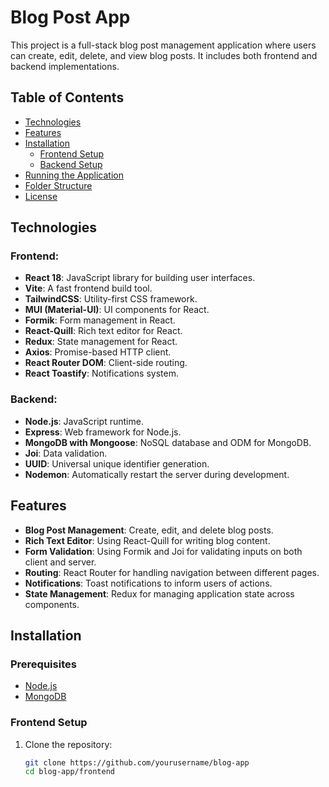 # Blog Post App

This project is a full-stack blog post management application where users can create, edit, delete, and view blog posts. It includes both frontend and backend implementations.

## Table of Contents
- [Technologies](#technologies)
- [Features](#features)
- [Installation](#installation)
  - [Frontend Setup](#frontend-setup)
  - [Backend Setup](#backend-setup)
- [Running the Application](#running-the-application)
- [Folder Structure](#folder-structure)
- [License](#license)

## Technologies

### Frontend:
- **React 18**: JavaScript library for building user interfaces.
- **Vite**: A fast frontend build tool.
- **TailwindCSS**: Utility-first CSS framework.
- **MUI (Material-UI)**: UI components for React.
- **Formik**: Form management in React.
- **React-Quill**: Rich text editor for React.
- **Redux**: State management for React.
- **Axios**: Promise-based HTTP client.
- **React Router DOM**: Client-side routing.
- **React Toastify**: Notifications system.

### Backend:
- **Node.js**: JavaScript runtime.
- **Express**: Web framework for Node.js.
- **MongoDB with Mongoose**: NoSQL database and ODM for MongoDB.
- **Joi**: Data validation.
- **UUID**: Universal unique identifier generation.
- **Nodemon**: Automatically restart the server during development.

## Features
- **Blog Post Management**: Create, edit, and delete blog posts.
- **Rich Text Editor**: Using React-Quill for writing blog content.
- **Form Validation**: Using Formik and Joi for validating inputs on both client and server.
- **Routing**: React Router for handling navigation between different pages.
- **Notifications**: Toast notifications to inform users of actions.
- **State Management**: Redux for managing application state across components.

## Installation

### Prerequisites
- [Node.js](https://nodejs.org/)
- [MongoDB](https://www.mongodb.com/)
  
### Frontend Setup

1. Clone the repository:
   ```bash
   git clone https://github.com/yourusername/blog-app
   cd blog-app/frontend
